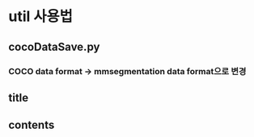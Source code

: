 # util 사용법

## cocoDataSave.py
### COCO data format -> mmsegmentation data format으로 변경

## title
## contents
